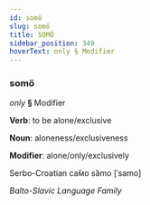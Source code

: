 ```yaml
---
id: somö
slug: somö
title: SOMÖ
sidebar_position: 349
hoverText: only § Modifier
---
```


### somö

*only* **§** Modifier

**Verb**: to be alone/exclusive

**Noun**: aloneness/exclusiveness

**Modifier**: alone/only/exclusively

Serbo-Croatian са̏мо sȁmo [ˈsamo]

*Balto-Slavic Language Family*